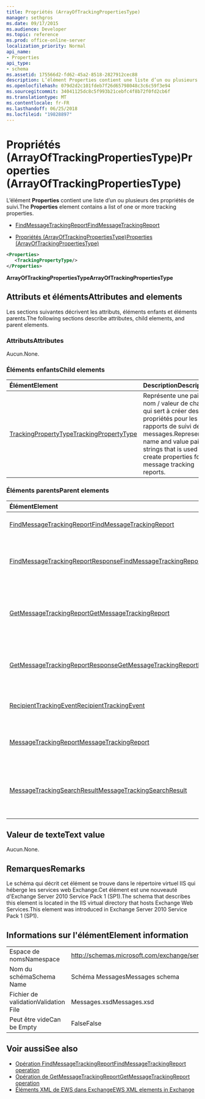 ```yaml
---
title: Propriétés (ArrayOfTrackingPropertiesType)
manager: sethgros
ms.date: 09/17/2015
ms.audience: Developer
ms.topic: reference
ms.prod: office-online-server
localization_priority: Normal
api_name:
- Properties
api_type:
- schema
ms.assetid: 175566d2-fd62-45a2-8518-2827912cec88
description: L’élément Properties contient une liste d’un ou plusieurs des propriétés de suivi.
ms.openlocfilehash: 079d2d2c101fdeb7f26d65798048c3c6c59f3e94
ms.sourcegitcommit: 34041125dc8c5f993b21cebfc4f8b72f0fd2cb6f
ms.translationtype: MT
ms.contentlocale: fr-FR
ms.lasthandoff: 06/25/2018
ms.locfileid: "19828897"
---
```

# <a name="properties-arrayoftrackingpropertiestype"></a><span data-ttu-id="9a4e5-103">Propriétés (ArrayOfTrackingPropertiesType)</span><span class="sxs-lookup"><span data-stu-id="9a4e5-103">Properties (ArrayOfTrackingPropertiesType)</span></span>

<span data-ttu-id="9a4e5-104">L’élément **Properties** contient une liste d’un ou plusieurs des propriétés de suivi.</span><span class="sxs-lookup"><span data-stu-id="9a4e5-104">The **Properties** element contains a list of one or more tracking properties.</span></span> 
  
- [<span data-ttu-id="9a4e5-105">FindMessageTrackingReport</span><span class="sxs-lookup"><span data-stu-id="9a4e5-105">FindMessageTrackingReport</span></span>](findmessagetrackingreport.md)
  
- [<span data-ttu-id="9a4e5-106">Propriétés (ArrayOfTrackingPropertiesType)</span><span class="sxs-lookup"><span data-stu-id="9a4e5-106">Properties (ArrayOfTrackingPropertiesType)</span></span>](properties-arrayoftrackingpropertiestype.md)
  
```xml
<Properties>
   <TrackingPropertyType/>
</Properties>
```

<span data-ttu-id="9a4e5-107">**ArrayOfTrackingPropertiesType**</span><span class="sxs-lookup"><span data-stu-id="9a4e5-107">**ArrayOfTrackingPropertiesType**</span></span>

## <a name="attributes-and-elements"></a><span data-ttu-id="9a4e5-108">Attributs et éléments</span><span class="sxs-lookup"><span data-stu-id="9a4e5-108">Attributes and elements</span></span>

<span data-ttu-id="9a4e5-109">Les sections suivantes décrivent les attributs, éléments enfants et éléments parents.</span><span class="sxs-lookup"><span data-stu-id="9a4e5-109">The following sections describe attributes, child elements, and parent elements.</span></span>
  
### <a name="attributes"></a><span data-ttu-id="9a4e5-110">Attributs</span><span class="sxs-lookup"><span data-stu-id="9a4e5-110">Attributes</span></span>

<span data-ttu-id="9a4e5-111">Aucun.</span><span class="sxs-lookup"><span data-stu-id="9a4e5-111">None.</span></span>
  
### <a name="child-elements"></a><span data-ttu-id="9a4e5-112">Éléments enfants</span><span class="sxs-lookup"><span data-stu-id="9a4e5-112">Child elements</span></span>

|<span data-ttu-id="9a4e5-113">**Élément**</span><span class="sxs-lookup"><span data-stu-id="9a4e5-113">**Element**</span></span>|<span data-ttu-id="9a4e5-114">**Description**</span><span class="sxs-lookup"><span data-stu-id="9a4e5-114">**Description**</span></span>|
|:-----|:-----|
|[<span data-ttu-id="9a4e5-115">TrackingPropertyType</span><span class="sxs-lookup"><span data-stu-id="9a4e5-115">TrackingPropertyType</span></span>](trackingpropertytype.md) <br/> |<span data-ttu-id="9a4e5-116">Représente une paire nom / valeur de chaînes qui sert à créer des propriétés pour les rapports de suivi des messages.</span><span class="sxs-lookup"><span data-stu-id="9a4e5-116">Represents a name and value pair of strings that is used to create properties for message tracking reports.</span></span>  <br/> |
   
### <a name="parent-elements"></a><span data-ttu-id="9a4e5-117">Éléments parents</span><span class="sxs-lookup"><span data-stu-id="9a4e5-117">Parent elements</span></span>

|<span data-ttu-id="9a4e5-118">**Élément**</span><span class="sxs-lookup"><span data-stu-id="9a4e5-118">**Element**</span></span>|<span data-ttu-id="9a4e5-119">**Description**</span><span class="sxs-lookup"><span data-stu-id="9a4e5-119">**Description**</span></span>|
|:-----|:-----|
|[<span data-ttu-id="9a4e5-120">FindMessageTrackingReport</span><span class="sxs-lookup"><span data-stu-id="9a4e5-120">FindMessageTrackingReport</span></span>](findmessagetrackingreport.md) <br/> |<span data-ttu-id="9a4e5-121">Spécifie les critères pour les types de messages.</span><span class="sxs-lookup"><span data-stu-id="9a4e5-121">Specifies criteria for the types of messages to find.</span></span>  <br/> |
|[<span data-ttu-id="9a4e5-122">FindMessageTrackingReportResponse</span><span class="sxs-lookup"><span data-stu-id="9a4e5-122">FindMessageTrackingReportResponse</span></span>](findmessagetrackingreportresponse.md) <br/> |<span data-ttu-id="9a4e5-123">Contient l’état et les résultats d’une seule demande [d’opération FindMessageTrackingReport](findmessagetrackingreport-operation.md) .</span><span class="sxs-lookup"><span data-stu-id="9a4e5-123">Contains the status and result of a single [FindMessageTrackingReport operation](findmessagetrackingreport-operation.md) request.</span></span>  <br/> |
|[<span data-ttu-id="9a4e5-124">GetMessageTrackingReport</span><span class="sxs-lookup"><span data-stu-id="9a4e5-124">GetMessageTrackingReport</span></span>](getmessagetrackingreport.md) <br/> |<span data-ttu-id="9a4e5-125">Contient la demande pour l' [opération GetMessageTrackingReport](getmessagetrackingreport-operation.md) récupérer le message complet suivi du rapport pour l’ID spécifié.</span><span class="sxs-lookup"><span data-stu-id="9a4e5-125">Contains the request for the [GetMessageTrackingReport operation](getmessagetrackingreport-operation.md) to retrieve the full message tracking report for the specified ID.</span></span>  <br/> |
|[<span data-ttu-id="9a4e5-126">GetMessageTrackingReportResponse</span><span class="sxs-lookup"><span data-stu-id="9a4e5-126">GetMessageTrackingReportResponse</span></span>](getmessagetrackingreportresponse.md) <br/> |<span data-ttu-id="9a4e5-127">Contient le résultat d’une seule demande [d’opération GetMessageTrackingReport](getmessagetrackingreport-operation.md) .</span><span class="sxs-lookup"><span data-stu-id="9a4e5-127">Contains the result of a single [GetMessageTrackingReport operation](getmessagetrackingreport-operation.md) request.</span></span>  <br/> |
|[<span data-ttu-id="9a4e5-128">RecipientTrackingEvent</span><span class="sxs-lookup"><span data-stu-id="9a4e5-128">RecipientTrackingEvent</span></span>](recipienttrackingevent.md) <br/> |<span data-ttu-id="9a4e5-129">Contient des informations pour un seul événement pour un destinataire.</span><span class="sxs-lookup"><span data-stu-id="9a4e5-129">Contains information for a single event for a recipient.</span></span>  <br/> |
|[<span data-ttu-id="9a4e5-130">MessageTrackingReport</span><span class="sxs-lookup"><span data-stu-id="9a4e5-130">MessageTrackingReport</span></span>](messagetrackingreport.md) <br/> |<span data-ttu-id="9a4e5-131">Contient un seul message renvoyé dans un [Opération de GetMessageTrackingReport](getmessagetrackingreport-operation.md).</span><span class="sxs-lookup"><span data-stu-id="9a4e5-131">Contains a single message that is returned in a [GetMessageTrackingReport operation](getmessagetrackingreport-operation.md).</span></span>  <br/> |
|[<span data-ttu-id="9a4e5-132">MessageTrackingSearchResult</span><span class="sxs-lookup"><span data-stu-id="9a4e5-132">MessageTrackingSearchResult</span></span>](messagetrackingsearchresult.md) <br/> |<span data-ttu-id="9a4e5-133">Contient un résultat de message unique d’un élément [FindMessageTrackingReportResponse](findmessagetrackingreportresponse.md) .</span><span class="sxs-lookup"><span data-stu-id="9a4e5-133">Contains a single message result for a [FindMessageTrackingReportResponse](findmessagetrackingreportresponse.md) element.</span></span>  <br/> |
   
## <a name="text-value"></a><span data-ttu-id="9a4e5-134">Valeur de texte</span><span class="sxs-lookup"><span data-stu-id="9a4e5-134">Text value</span></span>

<span data-ttu-id="9a4e5-135">Aucun.</span><span class="sxs-lookup"><span data-stu-id="9a4e5-135">None.</span></span>
  
## <a name="remarks"></a><span data-ttu-id="9a4e5-136">Remarques</span><span class="sxs-lookup"><span data-stu-id="9a4e5-136">Remarks</span></span>

<span data-ttu-id="9a4e5-137">Le schéma qui décrit cet élément se trouve dans le répertoire virtuel IIS qui héberge les services web Exchange.Cet élément est une nouveauté d'Exchange Server 2010 Service Pack 1 (SP1).</span><span class="sxs-lookup"><span data-stu-id="9a4e5-137">The schema that describes this element is located in the IIS virtual directory that hosts Exchange Web Services.This element was introduced in Exchange Server 2010 Service Pack 1 (SP1).</span></span>
  
## <a name="element-information"></a><span data-ttu-id="9a4e5-138">Informations sur l'élément</span><span class="sxs-lookup"><span data-stu-id="9a4e5-138">Element information</span></span>

|||
|:-----|:-----|
|<span data-ttu-id="9a4e5-139">Espace de noms</span><span class="sxs-lookup"><span data-stu-id="9a4e5-139">Namespace</span></span>  <br/> |http://schemas.microsoft.com/exchange/services/2006/messages  <br/> |
|<span data-ttu-id="9a4e5-140">Nom du schéma</span><span class="sxs-lookup"><span data-stu-id="9a4e5-140">Schema Name</span></span>  <br/> |<span data-ttu-id="9a4e5-141">Schéma Messages</span><span class="sxs-lookup"><span data-stu-id="9a4e5-141">Messages schema</span></span>  <br/> |
|<span data-ttu-id="9a4e5-142">Fichier de validation</span><span class="sxs-lookup"><span data-stu-id="9a4e5-142">Validation File</span></span>  <br/> |<span data-ttu-id="9a4e5-143">Messages.xsd</span><span class="sxs-lookup"><span data-stu-id="9a4e5-143">Messages.xsd</span></span>  <br/> |
|<span data-ttu-id="9a4e5-144">Peut être vide</span><span class="sxs-lookup"><span data-stu-id="9a4e5-144">Can be Empty</span></span>  <br/> |<span data-ttu-id="9a4e5-145">False</span><span class="sxs-lookup"><span data-stu-id="9a4e5-145">False</span></span>  <br/> |
   
## <a name="see-also"></a><span data-ttu-id="9a4e5-146">Voir aussi</span><span class="sxs-lookup"><span data-stu-id="9a4e5-146">See also</span></span>

- [<span data-ttu-id="9a4e5-147">Opération FindMessageTrackingReport</span><span class="sxs-lookup"><span data-stu-id="9a4e5-147">FindMessageTrackingReport operation</span></span>](findmessagetrackingreport-operation.md)
- [<span data-ttu-id="9a4e5-148">Opération de GetMessageTrackingReport</span><span class="sxs-lookup"><span data-stu-id="9a4e5-148">GetMessageTrackingReport operation</span></span>](getmessagetrackingreport-operation.md)
- [<span data-ttu-id="9a4e5-149">Éléments XML de EWS dans Exchange</span><span class="sxs-lookup"><span data-stu-id="9a4e5-149">EWS XML elements in Exchange</span></span>](ews-xml-elements-in-exchange.md)

